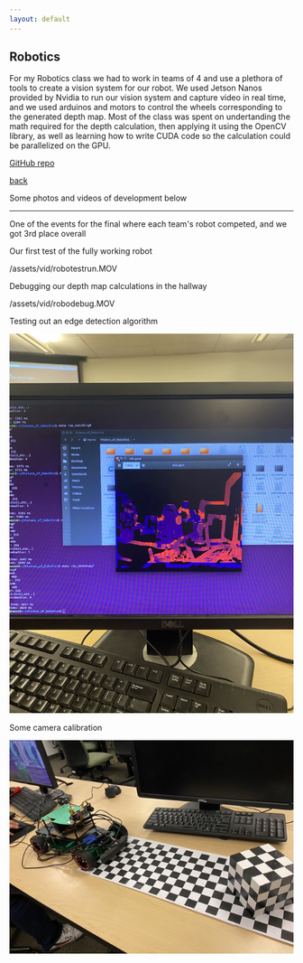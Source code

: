 ```yaml
---
layout: default
---
```


## Robotics

For my Robotics class we had to work in teams of 4 and use a plethora of tools to create a vision system for our robot. We used Jetson Nanos provided by Nvidia to run our vision system and capture video in real time, and we used arduinos and motors to control the wheels corresponding to the generated depth map. Most of the class was spent on undertanding the math required for the depth calculation, then applying it using the OpenCV library, as well as learning how to write CUDA code so the calculation could be parallelized on the GPU.

[GitHub repo](https://github.com/Andrew-Gallimore/Visions_of_Robotics)

[back](/)

Some photos and videos of development below

* * *

One of the events for the final where each team's robot competed, and we got 3rd place overall



Our first test of the fully working robot


/assets/vid/robotestrun.MOV

Debugging our depth map calculations in the hallway

/assets/vid/robodebug.MOV

Testing out an edge detection algorithm


![](/assets/img/roboedgetest.jpg)

Some camera calibration


![](/assets/img/robocalibration.jpg)
